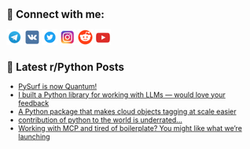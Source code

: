 ## 🔎 Connect with me:
[<img src="https://github.com/bullbesh/bullbesh/blob/main/images/Telegram.png" width="32" height="32" />](https://t.me/bullbesh)
[<img src="https://github.com/bullbesh/bullbesh/blob/main/images/VK.png" width="32" height="32" />](https://vk.com/bullbesh)
[<img src="https://github.com/bullbesh/bullbesh/blob/main/images/Twitter.png" width="32" height="32" />](https://twitter.com/bullbesh1)
[<img src="https://github.com/bullbesh/bullbesh/blob/main/images/Instagram.png" width="32" height="32" />](https://www.instagram.com/bullbesh)
[<img src="https://github.com/bullbesh/bullbesh/blob/main/images/Reddit.png" width="32" height="32" />](https://www.reddit.com/user/bullbesh)
[<img src="https://github.com/bullbesh/bullbesh/blob/main/images/YouTube.png" width="32" height="32" />](https://www.youtube.com/channel/UCtfjRs6uzgq5mfm8S06WTcg)

## 📕 Latest r/Python Posts
<!-- BLOG-POST-LIST:START -->
- [PySurf is now Quantum!](https://www.reddit.com/r/Python/comments/1n7cwjq/pysurf_is_now_quantum/)
- [I built a Python library for working with LLMs — would love your feedback](https://www.reddit.com/r/Python/comments/1n77jvv/i_built_a_python_library_for_working_with_llms/)
- [A Python package that makes cloud objects tagging at scale easier](https://www.reddit.com/r/Python/comments/1n764xi/a_python_package_that_makes_cloud_objects_tagging/)
- [contribution of python to the world is underrated…](https://www.reddit.com/r/Python/comments/1n75r76/contribution_of_python_to_the_world_is_underrated/)
- [Working with MCP and tired of boilerplate? You might like what we’re launching](https://www.reddit.com/r/Python/comments/1n717ga/working_with_mcp_and_tired_of_boilerplate_you/)
<!-- BLOG-POST-LIST:END -->
